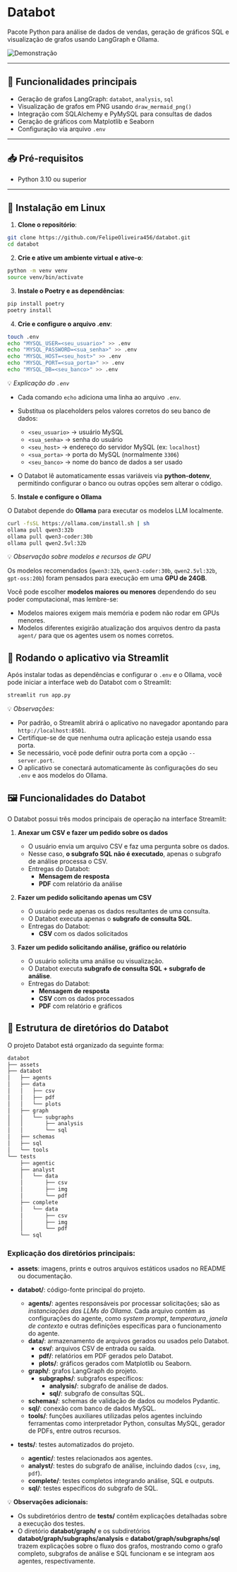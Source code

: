 # Databot

Pacote Python para análise de dados de vendas, geração de gráficos SQL e visualização de grafos usando LangGraph e Ollama.  

![Demonstração](assets/web.gif)

---


## 🚀 Funcionalidades principais

- Geração de grafos LangGraph: `databot`, `analysis`, `sql`  
- Visualização de grafos em PNG usando `draw_mermaid_png()`  
- Integração com SQLAlchemy e PyMySQL para consultas de dados  
- Geração de gráficos com Matplotlib e Seaborn  
- Configuração via arquivo `.env`  

---

## 📥 Pré-requisitos

- Python 3.10 ou superior  

---

## 💾 Instalação em Linux

1. **Clone o repositório**:

```bash
git clone https://github.com/FelipeOliveira456/databot.git
cd databot
```

2. **Crie e ative um ambiente virtual e ative-o**:

```bash
python -m venv venv
source venv/bin/activate
```

3. **Instale o Poetry e as dependências**:

```bash
pip install poetry
poetry install
```

4. **Crie e configure o arquivo .env**:

```bash
touch .env
echo "MYSQL_USER=<seu_usuario>" >> .env
echo "MYSQL_PASSWORD=<sua_senha>" >> .env
echo "MYSQL_HOST=<seu_host>" >> .env
echo "MYSQL_PORT=<sua_porta>" >> .env
echo "MYSQL_DB=<seu_banco>" >> .env
```

💡 *Explicação do `.env`*

- Cada comando `echo` adiciona uma linha ao arquivo `.env`.  
- Substitua os placeholders pelos valores corretos do seu banco de dados:  
  - `<seu_usuario>` → usuário MySQL  
  - `<sua_senha>` → senha do usuário  
  - `<seu_host>` → endereço do servidor MySQL (ex: `localhost`)  
  - `<sua_porta>` → porta do MySQL (normalmente `3306`)  
  - `<seu_banco>` → nome do banco de dados a ser usado  

- O Databot lê automaticamente essas variáveis via **python-dotenv**, permitindo configurar o banco ou outras opções sem alterar o código.

5. **Instale e configure o Ollama**

O Databot depende do **Ollama** para executar os modelos LLM localmente.  

```bash
curl -fsSL https://ollama.com/install.sh | sh
ollama pull qwen3:32b
ollama pull qwen3-coder:30b
ollama pull qwen2.5vl:32b
```

💡 *Observação sobre modelos e recursos de GPU*

Os modelos recomendados (`qwen3:32b`, `qwen3-coder:30b`, `qwen2.5vl:32b`, `gpt-oss:20b`) foram pensados para execução em uma **GPU de 24GB**.  

Você pode escolher **modelos maiores ou menores** dependendo do seu poder computacional, mas lembre-se:  
- Modelos maiores exigem mais memória e podem não rodar em GPUs menores.  
- Modelos diferentes exigirão atualização dos arquivos dentro da pasta `agent/` para que os agentes usem os nomes corretos.

## 🚀 Rodando o aplicativo via Streamlit

Após instalar todas as dependências e configurar o `.env` e o Ollama, você pode iniciar a interface web do Databot com o Streamlit:

```bash
streamlit run app.py
```

💡 *Observações:*

- Por padrão, o Streamlit abrirá o aplicativo no navegador apontando para `http://localhost:8501`.  
- Certifique-se de que nenhuma outra aplicação esteja usando essa porta.  
- Se necessário, você pode definir outra porta com a opção `--server.port`.  
- O aplicativo se conectará automaticamente às configurações do seu `.env` e aos modelos do Ollama.

## 🖼️ Funcionalidades do Databot

O Databot possui três modos principais de operação na interface Streamlit:

1. **Anexar um CSV e fazer um pedido sobre os dados**  
   - O usuário envia um arquivo CSV e faz uma pergunta sobre os dados.  
   - Nesse caso, **o subgrafo SQL não é executado**, apenas o subgrafo de análise processa o CSV.  
   - Entregas do Databot:  
     - **Mensagem de resposta**  
     - **PDF** com relatório da análise

2. **Fazer um pedido solicitando apenas um CSV**  
   - O usuário pede apenas os dados resultantes de uma consulta.  
   - O Databot executa apenas o **subgrafo de consulta SQL**.  
   - Entregas do Databot:  
     - **CSV** com os dados solicitados

3. **Fazer um pedido solicitando análise, gráfico ou relatório**  
   - O usuário solicita uma análise ou visualização.  
   - O Databot executa **subgrafo de consulta SQL + subgrafo de análise**.  
   - Entregas do Databot:  
     - **Mensagem de resposta**  
     - **CSV** com os dados processados  
     - **PDF** com relatório e gráficos


## 📁 Estrutura de diretórios do Databot

O projeto Databot está organizado da seguinte forma:

```bash
databot
├── assets
├── databot
│   ├── agents
│   ├── data
│   │   ├── csv
│   │   ├── pdf
│   │   └── plots
│   ├── graph
│   │   └── subgraphs
│   │       ├── analysis
│   │       └── sql
│   ├── schemas
│   ├── sql
│   └── tools
└── tests
    ├── agentic
    ├── analyst
    │   └── data
    │       ├── csv
    │       ├── img
    │       └── pdf
    ├── complete
    │   └── data
    │       ├── csv
    │       ├── img
    │       └── pdf
    └── sql
```

### Explicação dos diretórios principais:

- **assets**: imagens, prints e outros arquivos estáticos usados no README ou documentação.  

- **databot/**: código-fonte principal do projeto.
  - **agents/**: agentes responsáveis por processar solicitações; são as *instanciações das LLMs do Ollama*. Cada arquivo contém as configurações do agente, como *system prompt*, *temperatura*, *janela de contexto* e outras definições específicas para o funcionamento do agente.  
  - **data/**: armazenamento de arquivos gerados ou usados pelo Databot.
    - **csv/**: arquivos CSV de entrada ou saída.  
    - **pdf/**: relatórios em PDF gerados pelo Databot.  
    - **plots/**: gráficos gerados com Matplotlib ou Seaborn.  
  - **graph/**: grafos LangGraph do projeto.
    - **subgraphs/**: subgrafos específicos:
      - **analysis/**: subgrafo de análise de dados.  
      - **sql/**: subgrafo de consultas SQL.  
  - **schemas/**: schemas de validação de dados ou modelos Pydantic.  
  - **sql/**: conexão com banco de dados MySQL.  
  - **tools/**: funções auxiliares utilizadas pelos agentes incluindo ferramentas como interpretador Python, consultas MySQL, gerador de PDFs, entre outros recursos.

- **tests/**: testes automatizados do projeto.
  - **agentic/**: testes relacionados aos agentes.  
  - **analyst/**: testes do subgrafo de análise, incluindo dados (`csv`, `img`, `pdf`).  
  - **complete/**: testes completos integrando análise, SQL e outputs.  
  - **sql/**: testes específicos do subgrafo de SQL.  

💡 **Observações adicionais:**

- Os subdiretórios dentro de **tests/** contêm explicações detalhadas sobre a execução dos testes.  
- O diretório **databot/graph/** e os subdiretórios **databot/graph/subgraphs/analysis** e **databot/graph/subgraphs/sql** trazem explicações sobre o fluxo dos grafos, mostrando como o grafo completo, subgrafos de análise e SQL funcionam e se integram aos agentes, respectivamente.
